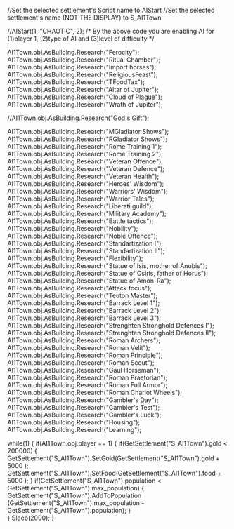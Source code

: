 //Set the selected settlement's Script name to AIStart
//Set the selected settlement's name (NOT THE DISPLAY) to S_AI1Town

//AIStart(1, "CHAOTIC", 2);
/*
By the above code you are enabling
AI for (1)player 1, (2)type of AI and
(3)level of difficulty
*/

AI1Town.obj.AsBuilding.Research("Ferocity");
AI1Town.obj.AsBuilding.Research("Ritual Chamber");
AI1Town.obj.AsBuilding.Research("Import horses");
AI1Town.obj.AsBuilding.Research("ReligiousFeast");
AI1Town.obj.AsBuilding.Research("TFoodTax");
AI1Town.obj.AsBuilding.Research("Altar of Jupiter");
AI1Town.obj.AsBuilding.Research("Cloud of Plague");
AI1Town.obj.AsBuilding.Research("Wrath of Jupiter");

//AI1Town.obj.AsBuilding.Research("God's Gift");

AI1Town.obj.AsBuilding.Research("MGladiator Shows");
AI1Town.obj.AsBuilding.Research("RGladiator Shows");
AI1Town.obj.AsBuilding.Research("Rome Training 1");
AI1Town.obj.AsBuilding.Research("Rome Training 2");
AI1Town.obj.AsBuilding.Research("Veteran Offence");
AI1Town.obj.AsBuilding.Research("Veteran Defence");
AI1Town.obj.AsBuilding.Research("Veteran Health");
AI1Town.obj.AsBuilding.Research("Heroes' Wisdom");
AI1Town.obj.AsBuilding.Research("Warriors' Wisdom");
AI1Town.obj.AsBuilding.Research("Warrior Tales");
AI1Town.obj.AsBuilding.Research("Liberati guild");
AI1Town.obj.AsBuilding.Research("Military Academy");
AI1Town.obj.AsBuilding.Research("Battle tactics");
AI1Town.obj.AsBuilding.Research("Nobility");
AI1Town.obj.AsBuilding.Research("Noble Offence");
AI1Town.obj.AsBuilding.Research("Standartization I");
AI1Town.obj.AsBuilding.Research("Standartization II");
AI1Town.obj.AsBuilding.Research("Flexibility");
AI1Town.obj.AsBuilding.Research("Statue of Isis, mother of Anubis");
AI1Town.obj.AsBuilding.Research("Statue of Osiris, father of Horus");
AI1Town.obj.AsBuilding.Research("Statue of Amon-Ra");
AI1Town.obj.AsBuilding.Research("Attack focus");
AI1Town.obj.AsBuilding.Research("Teuton Master");
AI1Town.obj.AsBuilding.Research("Barrack Level 1");
AI1Town.obj.AsBuilding.Research("Barrack Level 2");
AI1Town.obj.AsBuilding.Research("Barrack Level 3");
AI1Town.obj.AsBuilding.Research("Strenghten Stronghold Defences I");
AI1Town.obj.AsBuilding.Research("Strenghten Stronghold Defences II");
AI1Town.obj.AsBuilding.Research("Roman Archers");
AI1Town.obj.AsBuilding.Research("Roman Velit");
AI1Town.obj.AsBuilding.Research("Roman Principle");
AI1Town.obj.AsBuilding.Research("Roman Scout");
AI1Town.obj.AsBuilding.Research("Gaul Horseman");
AI1Town.obj.AsBuilding.Research("Roman Praetorian");
AI1Town.obj.AsBuilding.Research("Roman Full Armor");
AI1Town.obj.AsBuilding.Research("Roman Chariot Wheels");
AI1Town.obj.AsBuilding.Research("Gambler's Day");
AI1Town.obj.AsBuilding.Research("Gambler's Test");
AI1Town.obj.AsBuilding.Research("Gambler's Luck");
AI1Town.obj.AsBuilding.Research("Housing");
AI1Town.obj.AsBuilding.Research("Learning");

while(1)
{
	if(AI1Town.obj.player == 1)
	{
		if(GetSettlement("S_AI1Town").gold < 200000)
		{
			GetSettlement("S_AI1Town").SetGold(GetSettlement("S_AI1Town").gold + 5000 );
			GetSettlement("S_AI1Town").SetFood(GetSettlement("S_AI1Town").food + 5000 );
		}
		if(GetSettlement("S_AI1Town").population < GetSettlement("S_AI1Town").max_population)
			{
			GetSettlement("S_AI1Town").AddToPopulation (GetSettlement("S_AI1Town").max_population - GetSettlement("S_AI1Town").population);
			}				
	}
	Sleep(2000);
}
